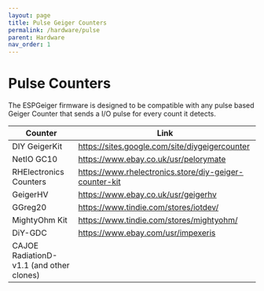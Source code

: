 ```yaml
---
layout: page
title: Pulse Geiger Counters
permalink: /hardware/pulse
parent: Hardware
nav_order: 1
---
```


# Pulse Counters

The ESPGeiger firmware is designed to be compatible with any pulse based Geiger Counter that sends a I/O pulse for every count it detects.

| Counter | Link |
|---|---|
DIY GeigerKit | https://sites.google.com/site/diygeigercounter
NetIO GC10 | https://www.ebay.co.uk/usr/pelorymate
RHElectronics Counters | https://www.rhelectronics.store/diy-geiger-counter-kit
GeigerHV | https://www.ebay.co.uk/usr/geigerhv
GGreg20 | https://www.tindie.com/stores/iotdev/
MightyOhm Kit | https://www.tindie.com/stores/mightyohm/
DiY-GDC | https://www.ebay.com/usr/impexeris
CAJOE RadiationD-v1.1 (and other clones) | 
